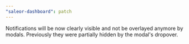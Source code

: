 ```yaml
---
"saleor-dashboard": patch
---
```


Notifications will be now clearly visible and not be overlayed anymore by modals. Previously they were partially hidden by the modal's dropover.
